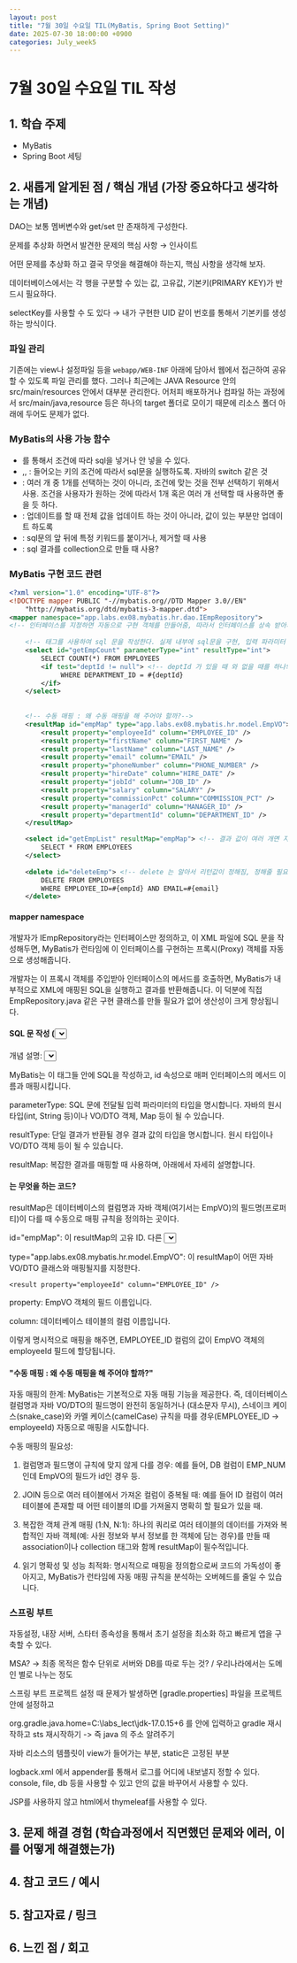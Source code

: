 ```yaml
---
layout: post
title: "7월 30일 수요일 TIL(MyBatis, Spring Boot Setting)"
date: 2025-07-30 18:00:00 +0900
categories: July_week5
---
```


# 7월 30일 수요일 TIL 작성

## 1. 학습 주제
- MyBatis
- Spring Boot 세팅

## 2. 새롭게 알게된 점 / 핵심 개념 (가장 중요하다고 생각하는 개념)

DAO는 보통 멤버변수와 get/set 만 존재하게 구성한다.

문제를 추상화 하면서 발견한 문제의 핵심 사항 → 인사이트

어떤 문제를 추상화 하고 결국 무엇을 해결해야 하는지, 핵심 사항을 생각해 보자.

데이터베이스에서는 각 행을 구분할 수 있는 값, 고유값, 기본키(PRIMARY KEY)가 반드시 필요하다.

selectKey를 사용할 수 도 있다 → 내가 구현한 UID 같이 번호를 통해서 기본키를 생성하는 방식이다.

### 파일 관리

기존에는 view나 설정파일 등을 `webapp/WEB-INF` 아래에 담아서 웹에서 접근하여 공유할 수 있도록 파일 관리를 했다. 그러나 최근에는 JAVA Resource 안의 src/main/resources 안에서 대부분 관리한다. 어처피 배포하거나 컴파일 하는 과정에서 src/main/java,resource 등은 하나의 target 폴더로 모이기 때문에 리소스 폴더 아래에 두어도 문제가 없다.

### MyBatis의 사용 가능 함수

- <if test=””> 를 통해서 조건에 따라 sql을 넣거나 안 넣을 수 있다.
- <choose>,<when>,<otherwise> : 들어오는 키의 조건에 따라서 sql문을 실행하도록. 자바의 switch 같은 것
- <where> : 여러 개 중 1개를 선택하는 것이 아니라, 조건에 맞는 것을 전부 선택하기 위해서 사용. 조건을 사용자가 원하는 것에 따라서 1개 혹은 여러 개 선택할 때 사용하면 좋을 듯 하다.
- <set> : 업데이트를 할 때 전체 값을 업데이트 하는 것이 아니라, 값이 있는 부분만 업데이트 하도록
- <trim> : sql문의 앞 뒤에 특정 키워드를 붙이거나, 제거할 때 사용
- <foreach> : sql 결과를 collection으로 만들 때 사용?

### MyBatis 구현 코드 관련
```XML
<?xml version="1.0" encoding="UTF-8"?>
<!DOCTYPE mapper PUBLIC "-//mybatis.org//DTD Mapper 3.0//EN"
    "http://mybatis.org/dtd/mybatis-3-mapper.dtd">
<mapper namespace="app.labs.ex08.mybatis.hr.dao.IEmpRepository"> 
<!-- 인터페이스를 지정하면 자동으로 구현 객체를 만들어줌, 따라서 인터페이스를 상속 받아서 EmpRepository.java를 만들 필요가 없음-->
	
	<!-- 태그를 사용하여 sql 문을 작성한다. 실제 내부에 sql문을 구현, 입력 파라미터 값, 출력 값의 형태를 알려줘야 한다.-->
	<select id="getEmpCount" parameterType="int" resultType="int">
        SELECT COUNT(*) FROM EMPLOYEES
        <if test="deptId != null"> <!-- deptId 가 있을 때 와 없을 때를 하나의 sql로 해결할 수 있다. -->
             WHERE DEPARTMENT_ID = #{deptId}
        </if>
    </select>
    
    
    <!-- 수동 매핑 : 왜 수동 매핑을 해 주어야 할까?-->
    <resultMap id="empMap" type="app.labs.ex08.mybatis.hr.model.EmpVO">
        <result property="employeeId" column="EMPLOYEE_ID" />
        <result property="firstName" column="FIRST_NAME" />
        <result property="lastName" column="LAST_NAME" />
        <result property="email" column="EMAIL" />
        <result property="phoneNumber" column="PHONE_NUMBER" />
        <result property="hireDate" column="HIRE_DATE" />
        <result property="jobId" column="JOB_ID" />
        <result property="salary" column="SALARY" />
        <result property="commissionPct" column="COMMISSION_PCT" />
        <result property="managerId" column="MANAGER_ID" />
        <result property="departmentId" column="DEPARTMENT_ID" />
    </resultMap>

    <select id="getEmpList" resultMap="empMap"> <!-- 결과 값이 여러 개면 자동으로 resuleType을 리스트로 만들어서 반환 -->
        SELECT * FROM EMPLOYEES
    </select>
    
    <delete id="deleteEmp"> <!-- delete 는 알아서 리턴값이 정해짐, 정해줄 필요 X -> 삭제된 행 int로 반환, 근데 파라미터 타입 어디감? -->
        DELETE FROM EMPLOYEES 
        WHERE EMPLOYEE_ID=#{empId} AND EMAIL=#{email}
    </delete>
```

#### mapper namespace
개발자가 IEmpRepository라는 인터페이스만 정의하고, 이 XML 파일에 SQL 문을 작성해두면, MyBatis가 런타임에 이 인터페이스를 구현하는 프록시(Proxy) 객체를 자동으로 생성해줍니다.

개발자는 이 프록시 객체를 주입받아 인터페이스의 메서드를 호출하면, MyBatis가 내부적으로 XML에 매핑된 SQL을 실행하고 결과를 반환해줍니다. 이 덕분에 직접 EmpRepository.java 같은 구현 클래스를 만들 필요가 없어 생산성이 크게 향상됩니다.

#### SQL 문 작성 (<select>, <delete>)
개념 설명: <select>, <insert>, <update>, <delete>와 같은 태그들은 실제 실행될 SQL 쿼리를 정의하는 부분입니다. 각 태그는 SQL 작업의 종류를 나타냅니다.

MyBatis는 이 태그들 안에 SQL을 작성하고, id 속성으로 매퍼 인터페이스의 메서드 이름과 매핑시킵니다.

parameterType: SQL 문에 전달될 입력 파라미터의 타입을 명시합니다. 자바의 원시 타입(int, String 등)이나 VO/DTO 객체, Map 등이 될 수 있습니다.

resultType: 단일 결과가 반환될 경우 결과 값의 타입을 명시합니다. 원시 타입이나 VO/DTO 객체 등이 될 수 있습니다.

resultMap: 복잡한 결과를 매핑할 때 사용하며, 아래에서 자세히 설명합니다.

#### <resultMap id="empMap" type="app.labs.ex08.mybatis.hr.model.EmpVO"> 는 무엇을 하는 코드?

resultMap은 데이터베이스의 컬럼명과 자바 객체(여기서는 EmpVO)의 필드명(프로퍼티)이 다를 때 수동으로 매핑 규칙을 정의하는 곳이다.

id="empMap": 이 resultMap의 고유 ID. 다른 <select> 태그에서 이 매핑 규칙을 참조할 때 사용한다.

type="app.labs.ex08.mybatis.hr.model.EmpVO": 이 resultMap이 어떤 자바 VO/DTO 클래스와 매핑될지를 지정한다.

`<result property="employeeId" column="EMPLOYEE_ID" />`

property: EmpVO 객체의 필드 이름입니다.

column: 데이터베이스 테이블의 컬럼 이름입니다.

이렇게 명시적으로 매핑을 해주면, EMPLOYEE_ID 컬럼의 값이 EmpVO 객체의 employeeId 필드에 할당됩니다.

#### "수동 매핑 : 왜 수동 매핑을 해 주어야 할까?"

자동 매핑의 한계: MyBatis는 기본적으로 자동 매핑 기능을 제공한다. 즉, 데이터베이스 컬럼명과 자바 VO/DTO의 필드명이 완전히 동일하거나 (대소문자 무시), 스네이크 케이스(snake_case)와 카멜 케이스(camelCase) 규칙을 따를 경우(EMPLOYEE_ID -> employeeId) 자동으로 매핑을 시도합니다.

수동 매핑의 필요성:

1. 컬럼명과 필드명이 규칙에 맞지 않게 다를 경우: 예를 들어, DB 컬럼이 EMP_NUM인데 EmpVO의 필드가 id인 경우 등.

2. JOIN 등으로 여러 테이블에서 가져온 컬럼이 중복될 때: 예를 들어 ID 컬럼이 여러 테이블에 존재할 때 어떤 테이블의 ID를 가져올지 명확히 할 필요가 있을 때.

3. 복잡한 객체 관계 매핑 (1:N, N:1): 하나의 쿼리로 여러 테이블의 데이터를 가져와 복합적인 자바 객체(예: 사원 정보와 부서 정보를 한 객체에 담는 경우)를 만들 때 association이나 collection 태그와 함께 resultMap이 필수적입니다.

4. 읽기 명확성 및 성능 최적화: 명시적으로 매핑을 정의함으로써 코드의 가독성이 좋아지고, MyBatis가 런타임에 자동 매핑 규칙을 분석하는 오버헤드를 줄일 수 있습니다.


### 스프링 부트

자동설정, 내장 서버, 스타터 종속성을 통해서 초기 설정을 최소화 하고 빠르게 앱을 구축할 수 있다.

MSA? → 최종 목적은 함수 단위로 서버와 DB를 따로 두는 것? / 우리나라에서는 도메인 별로 나누는 정도

스프링 부트 프로젝트 설정 때 문제가 발생하면 [gradle.properties] 파일을 프로젝트 안에 설정하고

org.gradle.java.home=C:\\labs_lect\\jdk-17.0.15+6 를 안에 입력하고 gradle 재시작하고 sts 재시작하기 -> 즉 java 의 주소 알려주기

자바 리소스의 템플릿이 view가 들어가는 부분, static은 고정된 부분

logback.xml 에서 appender를 통해서 로그를 어디에 내보낼지 정할 수 있다. console, file, db 등을 사용할 수 있고 안의 값을 바꾸어서 사용할 수 있다.

JSP를 사용하지 않고 html에서 thymeleaf를 사용할 수 있다. 


## 3. 문제 해결 경험 (학습과정에서 직면했던 문제와 에러, 이를 어떻게 해결했는가)


## 4. 참고 코드 / 예시


## 5. 참고자료 / 링크


## 6. 느낀 점 / 회고 
